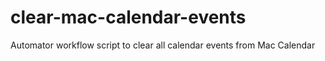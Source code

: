 # clear-mac-calendar-events
Automator workflow script to clear all calendar events from Mac Calendar
